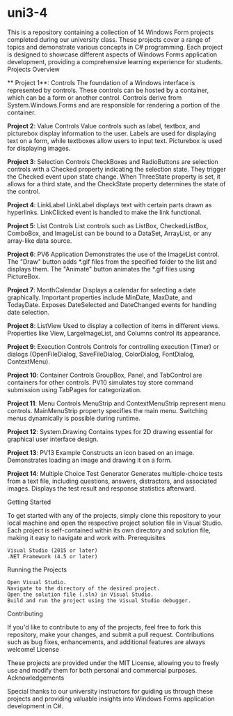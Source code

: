 # uni3-4

This is a repository containing a collection of 14 Windows Form projects completed during our university class. These projects cover a range of topics and demonstrate various concepts in C# programming. Each project is designed to showcase different aspects of Windows Forms application development, providing a comprehensive learning experience for students.
Projects Overview

 ** Project 1**: Controls
        The foundation of a Windows interface is represented by controls. These controls can be hosted by a container, which can be a form or another control. Controls derive from System.Windows.Forms and are responsible for rendering a portion of the container.
 
  **Project 2**: Value Controls
        Value controls such as label, textbox, and picturebox display information to the user. Labels are used for displaying text on a form, while textboxes allow users to input text. Picturebox is used for displaying images.
 
  **Project 3**: Selection Controls
        CheckBoxes and RadioButtons are selection controls with a Checked property indicating the selection state. They trigger the Checked event upon state change. When ThreeState property is set, it allows for a third state, and the CheckState property determines the state of the control.
 
  **Project 4**: LinkLabel
        LinkLabel displays text with certain parts drawn as hyperlinks. LinkClicked event is handled to make the link functional.
        
  **Project 5**: List Controls
        List controls such as ListBox, CheckedListBox, ComboBox, and ImageList can be bound to a DataSet, ArrayList, or any array-like data source.
        
  **Project 6**: PV6 Application
        Demonstrates the use of the ImageList control. The "Draw" button adds *.gif files from the specified folder to the list and displays them. The "Animate" button animates the *.gif files using PictureBox.
        
  **Project 7**: MonthCalendar
        Displays a calendar for selecting a date graphically. Important properties include MinDate, MaxDate, and TodayDate. Exposes DateSelected and DateChanged events for handling date selection.
        
  **Project 8**: ListView
        Used to display a collection of items in different views. Properties like View, LargeImageList, and Columns control its appearance.
        
  **Project 9**: Execution Controls
        Controls for controlling execution (Timer) or dialogs (OpenFileDialog, SaveFileDialog, ColorDialog, FontDialog, ContextMenu).
        
  **Project 10**: Container Controls
        GroupBox, Panel, and TabControl are containers for other controls. PV10 simulates toy store command submission using TabPages for categorization.
        
  **Project 11**: Menu Controls
        MenuStrip and ContextMenuStrip represent menu controls. MainMenuStrip property specifies the main menu. Switching menus dynamically is possible during runtime.
        
  **Project 12**: System.Drawing
        Contains types for 2D drawing essential for graphical user interface design.
        
  **Project 13**: PV13 Example
        Constructs an icon based on an image. Demonstrates loading an image and drawing it on a form.
        
  **Project 14**: Multiple Choice Test Generator
        Generates multiple-choice tests from a text file, including questions, answers, distractors, and associated images. Displays the test result and response statistics afterward.

Getting Started

To get started with any of the projects, simply clone this repository to your local machine and open the respective project solution file in Visual Studio. Each project is self-contained within its own directory and solution file, making it easy to navigate and work with.
Prerequisites

    Visual Studio (2015 or later)
    .NET Framework (4.5 or later)

Running the Projects

    Open Visual Studio.
    Navigate to the directory of the desired project.
    Open the solution file (.sln) in Visual Studio.
    Build and run the project using the Visual Studio debugger.

Contributing

If you'd like to contribute to any of the projects, feel free to fork this repository, make your changes, and submit a pull request. Contributions such as bug fixes, enhancements, and additional features are always welcome!
License

These projects are provided under the MIT License, allowing you to freely use and modify them for both personal and commercial purposes.
Acknowledgements

Special thanks to our university instructors for guiding us through these projects and providing valuable insights into Windows Forms application development in C#.
